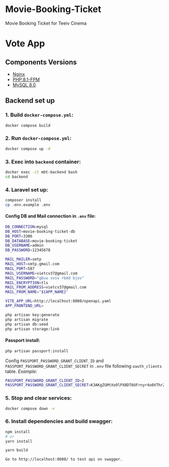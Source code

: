 # Movie-Booking-Ticket
Movie Booking Ticket for Teeiv Cinema 


# Vote App

## Components Versions

- [Nginx](https://hub.docker.com/_/nginx)
- [PHP:8.1-FPM](https://hub.docker.com/_/php/tags?page=1&name=fpm)
- [MySQL 8.0](https://hub.docker.com/_/mysql)

## Backend set up

### 1. Build `docker-compose.yml`:

```sh
docker compose build
```

### 2. Run `docker-compose.yml`:

```sh
docker compose up -d
```

### 3. Exec into `backend` container:

```sh
docker exec -it mbt-backend bash
cd backend
```

### 4. **Laravel** set up:

```sh
composer install
cp .env.example .env
```

#### Config DB and Mail connection in `.env` file:

```sh
DB_CONNECTION=mysql
DB_HOST=movie-booking-ticket-db
DB_PORT=3306
DB_DATABASE=movie-booking-ticket
DB_USERNAME=admin
DB_PASSWORD=12345678

MAIL_MAILER=smtp
MAIL_HOST=smtp.gmail.com
MAIL_PORT=587
MAIL_USERNAME=vietcv37@gmail.com
MAIL_PASSWORD="gbuu vxsv rbdd bjos"
MAIL_ENCRYPTION=tls
MAIL_FROM_ADDRESS=vietcv37@gmail.com
MAIL_FROM_NAME="${APP_NAME}"

VITE_APP_URL=http://localhost:8080/openapi.yaml
APP_FRONTEND_URL=
```

```sh
php artisan key:generate
php artisan migrate
php artisan db:seed
php artisan storage:link
```

#### Passport install:

```sh
php artisan passport:install
```

Config `PASSPORT_PASSWORD_GRANT_CLIENT_ID` and `PASSPORT_PASSWORD_GRANT_CLIENT_SECRET` in `.env` file
following `oauth_clients` table.
_Example:_

```sh
PASSPORT_PASSWORD_GRANT_CLIENT_ID=2
PASSPORT_PASSWORD_GRANT_CLIENT_SECRET=K3AKgZGMtXo9lPXBDT6UFrnyr4o0XThrZvthfsUq
```

### 5. Stop and clear services:

```sh
docker compose down -v
```

### 6. Install dependencies and build swagger:

```sh
npm install
# or
yarn install

yarn build
```

```sh
Go to http://localhost:8080/ to test api on swagger.
```

